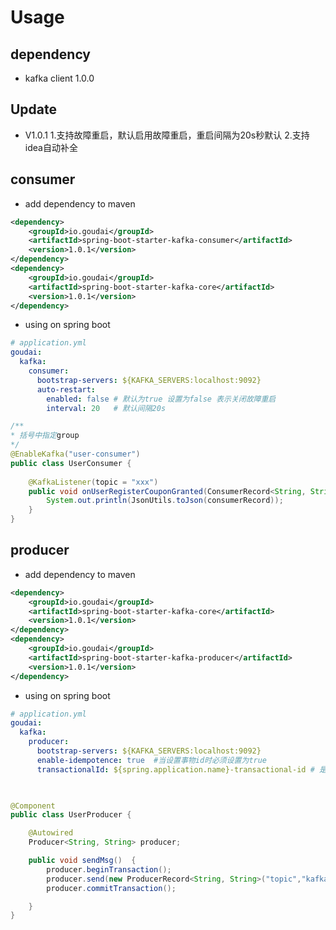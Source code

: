 # Usage
## dependency
* kafka client 1.0.0

## Update

* V1.0.1 
1.支持故障重启，默认启用故障重启，重启间隔为20s秒默认
2.支持idea自动补全
    
## consumer

* add dependency to maven
 
 ```xml
<dependency>
     <groupId>io.goudai</groupId>
     <artifactId>spring-boot-starter-kafka-consumer</artifactId>
     <version>1.0.1</version>
 </dependency>
 <dependency>
     <groupId>io.goudai</groupId>
     <artifactId>spring-boot-starter-kafka-core</artifactId>
     <version>1.0.1</version>
 </dependency>
 ```
 
 * using on spring boot 
 
```yaml
# application.yml
goudai:
  kafka:
    consumer:
      bootstrap-servers: ${KAFKA_SERVERS:localhost:9092}
      auto-restart:
        enabled: false # 默认为true 设置为false 表示关闭故障重启
        interval: 20   # 默认间隔20s
``` 
```java
/**
* 括号中指定group
*/
@EnableKafka("user-consumer")
public class UserConsumer {
    
    @KafkaListener(topic = "xxx")
    public void onUserRegisterCouponGranted(ConsumerRecord<String, String> consumerRecord) {
        System.out.println(JsonUtils.toJson(consumerRecord));
    }
}

```
 
 
## producer

* add dependency to maven
 
 ```xml
 <dependency>
     <groupId>io.goudai</groupId>
     <artifactId>spring-boot-starter-kafka-core</artifactId>
     <version>1.0.1</version>
 </dependency>
 <dependency>
     <groupId>io.goudai</groupId>
     <artifactId>spring-boot-starter-kafka-producer</artifactId>
     <version>1.0.1</version>
 </dependency>
 ```
 
 * using on spring boot 
 
```yaml
# application.yml
goudai:
  kafka:
    producer:
      bootstrap-servers: ${KAFKA_SERVERS:localhost:9092}
      enable-idempotence: true  #当设置事物id时必须设置为true
      transactionalId: ${spring.application.name}-transactional-id # 是否开启事物支持
      
``` 
```java

@Component
public class UserProducer {

    @Autowired
    Producer<String, String> producer;

    public void sendMsg()  {
        producer.beginTransaction();
        producer.send(new ProducerRecord<String, String>("topic","kafkaContext json"));
        producer.commitTransaction();

    }
}

```
